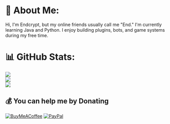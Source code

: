 # 💫 About Me:
Hi, I'm Endcrypt, but my online friends usually call me "End."
I'm currently learning Java and Python. I enjoy building plugins, bots, and game systems during my free time.

# 📊 GitHub Stats:
![](https://github-readme-stats.vercel.app/api?username=EndcryptZ&theme=midnight-purple&hide_border=false&include_all_commits=true&count_private=true)<br/>
![](https://nirzak-streak-stats.vercel.app/?user=EndcryptZ&theme=midnight-purple&hide_border=false)<br/>
![](https://github-readme-stats.vercel.app/api/top-langs/?username=EndcryptZ&theme=midnight-purple&hide_border=false&include_all_commits=true&count_private=true&layout=compact)

  ## 💰 You can help me by Donating
  [![BuyMeACoffee](https://img.shields.io/badge/Buy%20Me%20a%20Coffee-ffdd00?style=for-the-badge&logo=buy-me-a-coffee&logoColor=black)](https://buymeacoffee.com/Endcrypt) [![PayPal](https://img.shields.io/badge/PayPal-00457C?style=for-the-badge&logo=paypal&logoColor=white)](https://paypal.me/aetherium516@gmail.com) 

  
<!-- Proudly created with GPRM ( https://gprm.itsvg.in ) -->
